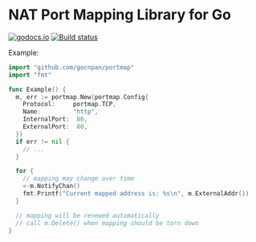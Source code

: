 NAT Port Mapping Library for Go
===============================

[![godocs.io](https://godocs.io/github.com/gocnpan/portmap?status.svg)](https://godocs.io/github.com/gocnpan/portmap) [![Build status](https://github.com/gocnpan/portmap/actions/workflows/go.yml/badge.svg)](#)

Example:

```go
import "github.com/gocnpan/portmap"
import "fmt"

func Example() {
  m, err := portmap.New(portmap.Config{
    Protocol:     portmap.TCP,
    Name:         "http",
    InternalPort:  80,
    ExternalPort:  80,
  })
  if err != nil {
    // ...
  }

  for {
    // mapping may change over time
    <-m.NotifyChan()
    fmt.Printf("Current mapped address is: %s\n", m.ExternalAddr())
  }

  // mapping will be renewed automatically
  // call m.Delete() when mapping should be torn down
}
```
